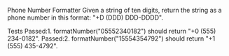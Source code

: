 Phone Number Formatter
Given a string of ten digits, return the string as a phone number in this format: "+D (DDD) DDD-DDDD".

Tests
Passed:1. formatNumber("05552340182") should return "+0 (555) 234-0182".
Passed:2. formatNumber("15554354792") should return "+1 (555) 435-4792".
